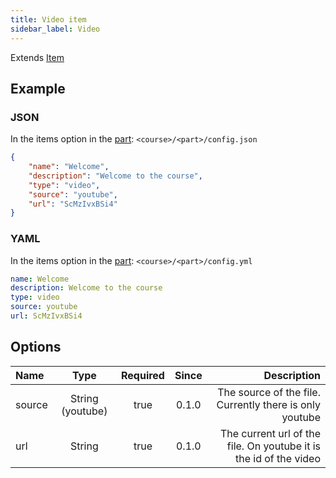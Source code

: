 ```yaml
---
title: Video item
sidebar_label: Video
---
```

Extends [Item](overview)

## Example

### JSON

In the items option in the [part](../part): `<course>/<part>/config.json`

```json
{
    "name": "Welcome",
    "description": "Welcome to the course",
    "type": "video",
    "source": "youtube",
    "url": "ScMzIvxBSi4"
}
```

### YAML

In the items option in the [part](../part): `<course>/<part>/config.yml`

```yaml
name: Welcome
description: Welcome to the course
type: video
source: youtube
url: ScMzIvxBSi4
```

## Options

| Name   |       Type       | Required | Since |                                                       Description |
| :----- | :--------------: | :------: | :---: | ----------------------------------------------------------------: |
| source | String (youtube) |   true   | 0.1.0 |           The source of the file. Currently there is only youtube |
| url    |      String      |   true   | 0.1.0 | The current url of the file. On youtube it is the id of the video |

